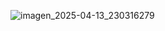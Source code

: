 ![imagen_2025-04-13_230316279](https://github.com/user-attachments/assets/171b86f6-2a47-4dbc-917e-5b3a7c1be219)
